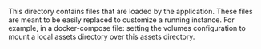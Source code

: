 This directory contains files that are loaded by the application.
These files are meant to be easily replaced to customize a running instance.
For example, in a docker-compose file: setting the volumes configuration to mount a local assets directory over this assets directory.
